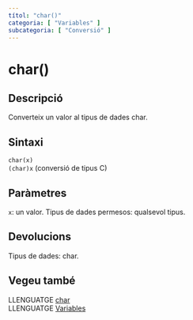```yaml
---
títol: "char()"
categoria: [ "Variables" ]
subcategoria: [ "Conversió" ]
---
```


# char()

## Descripció

Converteix un valor al tipus de dades char.

## Sintaxi

`char(x)`  
`(char)x` (conversió de tipus C)

## Paràmetres

`x`: un valor. Tipus de dades permesos: qualsevol tipus.

## Devolucions

Tipus de dades: char.

## Vegeu també

LLENGUATGE [char](../Tipus-dades/char.md)  
LLENGUATGE [Variables](../../Variables.md)  

